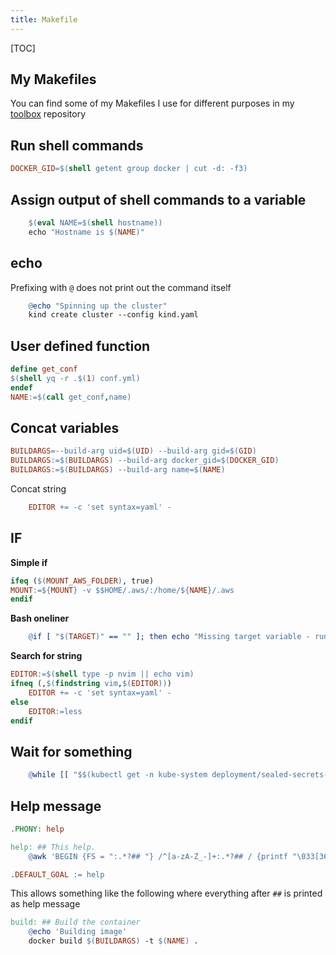 ```yaml
---
title: Makefile
---
```


[TOC]

## My Makefiles

You can find some of my Makefiles I use for different purposes in my [toolbox](https://github.com/Allaman/toolbox) repository


## Run shell commands 

```makefile
DOCKER_GID=$(shell getent group docker | cut -d: -f3)
```
## Assign output of shell commands to a variable

```makefile
	$(eval NAME=$(shell hostname))
    echo "Hostname is $(NAME)"
```

## echo

Prefixing with `@` does not print out the command itself

```makefile
	@echo "Spinning up the cluster"
	kind create cluster --config kind.yaml
```

## User defined function
```makefile
define get_conf
$(shell yq -r .$(1) conf.yml)
endef
NAME:=$(call get_conf,name)
```

## Concat variables
```makefile
BUILDARGS=--build-arg uid=$(UID) --build-arg gid=$(GID)
BUILDARGS:=$(BUILDARGS) --build-arg docker_gid=$(DOCKER_GID)
BUILDARGS:=$(BUILDARGS) --build-arg name=$(NAME)
```

Concat string
```makefile
	EDITOR += -c 'set syntax=yaml' -
```

## IF

**Simple if**
```makefile
ifeq ($(MOUNT_AWS_FOLDER), true)
MOUNT:=${MOUNT} -v $$HOME/.aws/:/home/${NAME}/.aws
endif
```

**Bash oneliner**
```makefile
	@if [ "$(TARGET)" == "" ]; then echo "Missing target variable - run make targets for possible values"; exit 1; fi
```

**Search for string**
```makefile
EDITOR:=$(shell type -p nvim || echo vim)
ifneq (,$(findstring vim,$(EDITOR)))
	EDITOR += -c 'set syntax=yaml' -
else
	EDITOR:=less
endif
```

## Wait for something

```makefile
	@while [[ "$$(kubectl get -n kube-system deployment/sealed-secrets-controller -o json | jq '.status.readyReplicas')" != "1" ]]; do sleep 5; done
```

## Help message
```makefile
.PHONY: help

help: ## This help.
	@awk 'BEGIN {FS = ":.*?## "} /^[a-zA-Z_-]+:.*?## / {printf "\033[36m%-30s\033[0m %s\n", $$1, $$2}' $(MAKEFILE_LIST)

.DEFAULT_GOAL := help
```
This allows something like the following where everything after `##` is printed as help message
```makefile
build: ## Build the container
	@echo 'Building image'
	docker build $(BUILDARGS) -t $(NAME) .
```